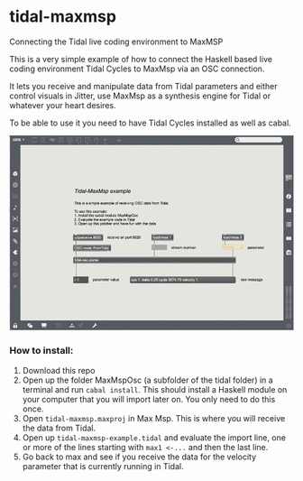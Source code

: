 # tidal-maxmsp
Connecting the Tidal live coding environment to MaxMSP

This is a very simple example of how to connect the Haskell based live coding environment Tidal Cycles to MaxMsp via an OSC connection. 

It lets you receive and manipulate data from Tidal parameters and either control visuals in Jitter, use MaxMsp as a synthesis engine for Tidal or whatever your heart desires. 

To be able to use it you need to have Tidal Cycles installed as well as cabal. 

![tidal-maxmsp](tidal-max.gif)

### How to install:
1. Download this repo
2. Open up the folder MaxMspOsc (a subfolder of the tidal folder) in a terminal and run `cabal install`. This should install a Haskell module on your computer that you will import later on. You only need to do this once. 
3. Open `tidal-maxmsp.maxproj` in Max Msp. This is where you will receive the data from Tidal. 
4. Open up `tidal-maxmsp-example.tidal` and evaluate the import line, one or more of the lines starting with `max1 <-...` and then the last line.
5. Go back to max and see if you receive the data for the velocity parameter that is currently running in Tidal. 
